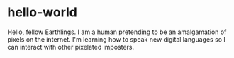 # hello-world

Hello, fellow Earthlings. I am a human pretending to be an amalgamation of pixels on the internet. I'm learning how to speak new digital languages so I can interact with other pixelated imposters.
